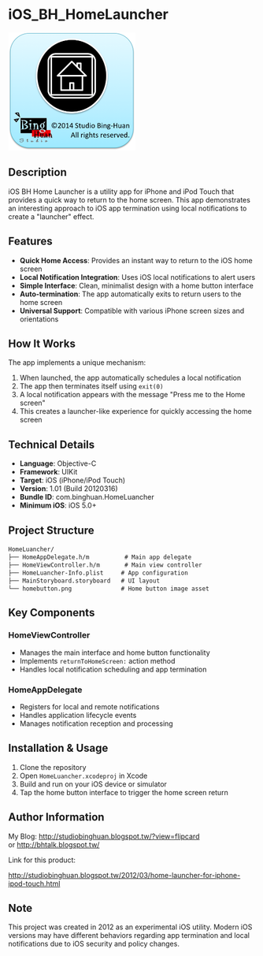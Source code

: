 iOS_BH_HomeLauncher
===================
<img src="Icon.png" width="auto" height="240"><br/>

## Description

iOS BH Home Launcher is a utility app for iPhone and iPod Touch that provides a quick way to return to the home screen. This app demonstrates an interesting approach to iOS app termination using local notifications to create a "launcher" effect.

## Features

- **Quick Home Access**: Provides an instant way to return to the iOS home screen
- **Local Notification Integration**: Uses iOS local notifications to alert users
- **Simple Interface**: Clean, minimalist design with a home button interface
- **Auto-termination**: The app automatically exits to return users to the home screen
- **Universal Support**: Compatible with various iPhone screen sizes and orientations

## How It Works

The app implements a unique mechanism:

1. When launched, the app automatically schedules a local notification
2. The app then terminates itself using `exit(0)`
3. A local notification appears with the message "Press me to the Home screen"
4. This creates a launcher-like experience for quickly accessing the home screen

## Technical Details

- **Language**: Objective-C
- **Framework**: UIKit
- **Target**: iOS (iPhone/iPod Touch)
- **Version**: 1.01 (Build 20120316)
- **Bundle ID**: com.binghuan.HomeLuancher
- **Minimum iOS**: iOS 5.0+

## Project Structure

```
HomeLuancher/
├── HomeAppDelegate.h/m          # Main app delegate
├── HomeViewController.h/m       # Main view controller
├── HomeLuancher-Info.plist     # App configuration
├── MainStoryboard.storyboard   # UI layout
└── homebutton.png              # Home button image asset
```

## Key Components

### HomeViewController
- Manages the main interface and home button functionality
- Implements `returnToHomeScreen:` action method
- Handles local notification scheduling and app termination

### HomeAppDelegate
- Registers for local and remote notifications
- Handles application lifecycle events
- Manages notification reception and processing

## Installation & Usage

1. Clone the repository
2. Open `HomeLuancher.xcodeproj` in Xcode
3. Build and run on your iOS device or simulator
4. Tap the home button interface to trigger the home screen return

## Author Information

<p>
	My Blog: <a href="http://studiobinghuan.blogspot.tw/?view=flipcard">http://studiobinghuan.blogspot.tw/?view=flipcard</a><br>
	or <a href="http://bhtalk.blogspot.tw/">http://bhtalk.blogspot.tw/</a>
	<br>
	<p>Link for this product:</p>
	<a href="http://studiobinghuan.blogspot.tw/2012/03/home-launcher-for-iphone-ipod-touch.html">http://studiobinghuan.blogspot.tw/2012/03/home-launcher-for-iphone-ipod-touch.html</a>
</p>

## Note

This project was created in 2012 as an experimental iOS utility. Modern iOS versions may have different behaviors regarding app termination and local notifications due to iOS security and policy changes.